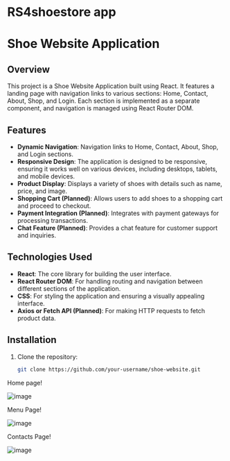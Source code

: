 # RS4shoestore app
# Shoe Website Application
## Overview
This project is a Shoe Website Application built using React. It features a landing page with navigation links to various sections: Home, Contact, About, Shop, and Login. Each section is implemented as a separate component, and navigation is managed using React Router DOM. 
## Features
- **Dynamic Navigation**: Navigation links to Home, Contact, About, Shop, and Login sections.
- **Responsive Design**: The application is designed to be responsive, ensuring it works well on various devices, including desktops, tablets, and mobile devices.
- **Product Display**: Displays a variety of shoes with details such as name, price, and image.
- **Shopping Cart (Planned)**: Allows users to add shoes to a shopping cart and proceed to checkout.
- **Payment Integration (Planned)**: Integrates with payment gateways for processing transactions.
- **Chat Feature (Planned)**: Provides a chat feature for customer support and inquiries.
  
## Technologies Used

- **React**: The core library for building the user interface.
- **React Router DOM**: For handling routing and navigation between different sections of the application.
- **CSS**: For styling the application and ensuring a visually appealing interface.
- **Axios or Fetch API (Planned)**: For making HTTP requests to fetch product data.

## Installation

1. Clone the repository:
   ```bash
   git clone https://github.com/your-username/shoe-website.git

Home page!

![image](https://github.com/user-attachments/assets/7db91b77-9294-4191-9638-b5d422f155c4)

Menu Page!

![image](https://github.com/user-attachments/assets/da9f3533-cafb-4921-8ed4-97f62df7d8ef)

Contacts Page!

![image](https://github.com/user-attachments/assets/df5c2452-db6e-452e-9f53-225ad711572a)

